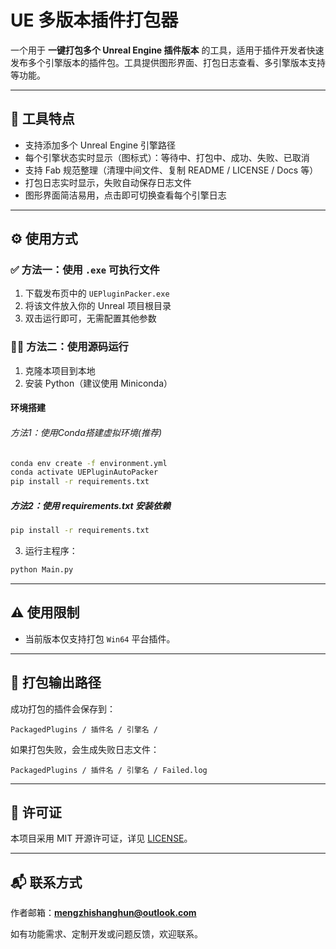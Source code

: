 # UE 多版本插件打包器

一个用于 **一键打包多个 Unreal Engine 插件版本** 的工具，适用于插件开发者快速发布多个引擎版本的插件包。工具提供图形界面、打包日志查看、多引擎版本支持等功能。

---

## 🚀 工具特点

- 支持添加多个 Unreal Engine 引擎路径
- 每个引擎状态实时显示（图标式）：等待中、打包中、成功、失败、已取消
- 支持 Fab 规范整理（清理中间文件、复制 README / LICENSE / Docs 等）
- 打包日志实时显示，失败自动保存日志文件
- 图形界面简洁易用，点击即可切换查看每个引擎日志

---

## ⚙️ 使用方式

### ✅ 方法一：使用 `.exe` 可执行文件

1. 下载发布页中的 `UEPluginPacker.exe`
2. 将该文件放入你的 Unreal 项目根目录
3. 双击运行即可，无需配置其他参数

### 🧑‍💻 方法二：使用源码运行

1. 克隆本项目到本地
2. 安装 Python（建议使用 Miniconda）

#### 环境搭建

###### 方法1：使用Conda搭建虚拟环境(推荐)

```bash
conda env create -f environment.yml
conda activate UEPluginAutoPacker
pip install -r requirements.txt
```

##### 方法2：使用 requirements.txt 安装依赖

```bash
pip install -r requirements.txt
```

3. 运行主程序：

```bash
python Main.py
```

---

## ⚠️ 使用限制

- 当前版本仅支持打包 `Win64` 平台插件。

---


## 📁 打包输出路径

成功打包的插件会保存到：

```
PackagedPlugins / 插件名 / 引擎名 /
```

如果打包失败，会生成失败日志文件：

```
PackagedPlugins / 插件名 / 引擎名 / Failed.log
```

---

## 📄 许可证

本项目采用 MIT 开源许可证，详见 [LICENSE](./LICENSE)。

---

## 📬 联系方式

作者邮箱：**mengzhishanghun@outlook.com**

如有功能需求、定制开发或问题反馈，欢迎联系。